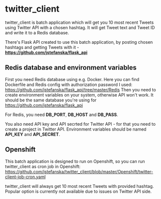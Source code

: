 # twitter_client

twitter_client is batch application which will get you 10 most recent Tweets using Twitter API with a chosen hashtag. It will get Tweet text and Tweet ID and write it to a Redis database.

There's Flask API created to use this batch application, by posting chosen hashtags and getting Tweets with it - **https://github.com/jstefanska/flask_api**

## Redis database and environment variables

First you need Redis database using e.g. Docker. Here you can find Dockerfile and Redis config with authorization password I used: https://github.com/jstefanska/flask_api/tree/master/Redis Then you need to create environment variables on your system, otherwise API won't work.
It should be the same database you're using for https://github.com/jstefanska/flask_api

For Redis, you need **DB_PORT**, **DB_HOST** and **DB_PASS**.

You also need API key and API secrted for Twitter API - for that you need to create a project in Twitter API.
Environment variables should be named **API_KEY** and **API_SECRET**.

## Openshift

This batch application is designed to run on Openshift, so you can run twitter_client as cron job in Openshift: https://github.com/jstefanska/twitter_client/blob/master/Openshift/twitter-client-job-cron.yaml

twitter_client will always get 10 most recent Tweets with provided hashtag. Popular option is currently not available due to issues on Twitter API side.
